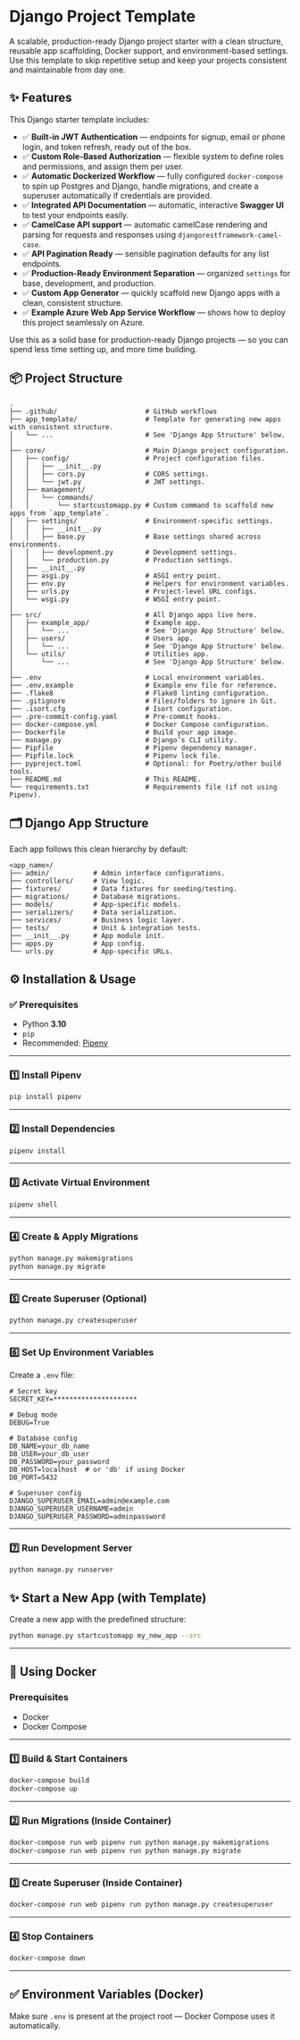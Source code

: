 # Django Project Template

A scalable, production-ready Django project starter with a clean structure, reusable app scaffolding, Docker support, and environment-based settings.
Use this template to skip repetitive setup and keep your projects consistent and maintainable from day one.

## ✨ Features

This Django starter template includes:

* ✅ **Built-in JWT Authentication** — endpoints for signup, email or phone login, and token refresh, ready out of the box.
* ✅ **Custom Role-Based Authorization** — flexible system to define roles and permissions, and assign them per user.
* ✅ **Automatic Dockerized Workflow** — fully configured `docker-compose` to spin up Postgres and Django, handle migrations, and create a superuser automatically if credentials are provided.
* ✅ **Integrated API Documentation** — automatic, interactive **Swagger UI** to test your endpoints easily.
* ✅ **CamelCase API support** — automatic camelCase rendering and parsing for requests and responses using `djangorestframework-camel-case`.
* ✅ **API Pagination Ready** — sensible pagination defaults for any list endpoints.
* ✅ **Production-Ready Environment Separation** — organized `settings` for base, development, and production.
* ✅ **Custom App Generator** — quickly scaffold new Django apps with a clean, consistent structure.
* ✅ **Example Azure Web App Service Workflow** — shows how to deploy this project seamlessly on Azure.

Use this as a solid base for production-ready Django projects — so you can spend less time setting up, and more time building.


## 📦 Project Structure

```
.
├── .github/                      # GitHub workflows
├── app_template/                 # Template for generating new apps with consistent structure.
│   └── ...                       # See 'Django App Structure' below.
│
├── core/                         # Main Django project configuration.
│   ├── config/                   # Project configuration files.
│   │   ├── __init__.py
│   │   ├── cors.py               # CORS settings.
│   │   └── jwt.py                # JWT settings.
│   ├── management/
│   │   └── commands/
│   │       └── startcustomapp.py # Custom command to scaffold new apps from `app_template`.
│   ├── settings/                 # Environment-specific settings.
│   │   ├── __init__.py
│   │   ├── base.py               # Base settings shared across environments.
│   │   ├── development.py        # Development settings.
│   │   └── production.py         # Production settings.
│   ├── __init__.py
│   ├── asgi.py                   # ASGI entry point.
│   ├── env.py                    # Helpers for environment variables.
│   ├── urls.py                   # Project-level URL configs.
│   └── wsgi.py                   # WSGI entry point.
│
├── src/                          # All Django apps live here.
│   ├── example_app/              # Example app.
│   │   └── ...                   # See 'Django App Structure' below.
│   ├── users/                    # Users app.
│   │   └── ...                   # See 'Django App Structure' below.
│   └── utils/                    # Utilities app.
│       └── ...                   # See 'Django App Structure' below.
│
├── .env                          # Local environment variables.
├── .env.example                  # Example env file for reference.
├── .flake8                       # Flake8 linting configuration.
├── .gitignore                    # Files/folders to ignore in Git.
├── .isort.cfg                    # Isort configuration.
├── .pre-commit-config.yaml       # Pre-commit hooks.
├── docker-compose.yml            # Docker Compose configuration.
├── Dockerfile                    # Build your app image.
├── manage.py                     # Django’s CLI utility.
├── Pipfile                       # Pipenv dependency manager.
├── Pipfile.lock                  # Pipenv lock file.
├── pyproject.toml                # Optional: for Poetry/other build tools.
├── README.md                     # This README.
└── requirements.txt              # Requirements file (if not using Pipenv).
```


## 🗂️ Django App Structure

Each app follows this clean hierarchy by default:

```
<app_name>/
├── admin/           # Admin interface configurations.
├── controllers/     # View logic.
├── fixtures/        # Data fixtures for seeding/testing.
├── migrations/      # Database migrations.
├── models/          # App-specific models.
├── serializers/     # Data serialization.
├── services/        # Business logic layer.
├── tests/           # Unit & integration tests.
├── __init__.py      # App module init.
├── apps.py          # App config.
└── urls.py          # App-specific URLs.
```


## ⚙️ Installation & Usage

### ✅ Prerequisites

* Python **3.10**
* `pip`
* Recommended: [Pipenv](https://pipenv.pypa.io/)

---

### 1️⃣ Install Pipenv

```bash
pip install pipenv
```

---

### 2️⃣ Install Dependencies

```bash
pipenv install
```

---

### 3️⃣ Activate Virtual Environment

```bash
pipenv shell
```

---

### 4️⃣ Create & Apply Migrations

```bash
python manage.py makemigrations
python manage.py migrate
```

---

### 5️⃣ Create Superuser (Optional)

```bash
python manage.py createsuperuser
```

---

### 6️⃣ Set Up Environment Variables

Create a `.env` file:

```env
# Secret key
SECRET_KEY=*********************

# Debug mode
DEBUG=True

# Database config
DB_NAME=your_db_name
DB_USER=your_db_user
DB_PASSWORD=your_password
DB_HOST=localhost  # or 'db' if using Docker
DB_PORT=5432

# Superuser config
DJANGO_SUPERUSER_EMAIL=admin@example.com
DJANGO_SUPERUSER_USERNAME=admin
DJANGO_SUPERUSER_PASSWORD=adminpassword
```

---

### 7️⃣ Run Development Server

```bash
python manage.py runserver
```


## ✨ Start a New App (with Template)

Create a new app with the predefined structure:

```bash
python manage.py startcustomapp my_new_app --src
```

---

## 🐳 Using Docker

### Prerequisites

* Docker
* Docker Compose

---

### 1️⃣ Build & Start Containers

```bash
docker-compose build
docker-compose up
```

---

### 2️⃣ Run Migrations (Inside Container)

```bash
docker-compose run web pipenv run python manage.py makemigrations
docker-compose run web pipenv run python manage.py migrate
```

---

### 3️⃣ Create Superuser (Inside Container)

```bash
docker-compose run web pipenv run python manage.py createsuperuser
```

---

### 4️⃣ Stop Containers

```bash
docker-compose down
```

---

## ✅ Environment Variables (Docker)

Make sure `.env` is present at the project root — Docker Compose uses it automatically.
